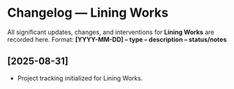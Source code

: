 ﻿# Changelog — Lining Works

All significant updates, changes, and interventions for **Lining Works** are recorded here.
Format: **[YYYY-MM-DD] – type – description – status/notes**

## [2025-08-31]
- Project tracking initialized for Lining Works.
